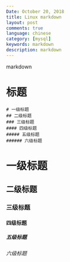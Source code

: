 ```yaml
---
Date: October 20, 2018
title: Linux markdown
layout: post
comments: true
language: chinese
category: [mysql]
keywords: markdown
description: markdown
---
```

markdown 
<!-- more -->

# 标题
```
# 一级标题
## 二级标题
### 三级标题
#### 四级标题
##### 五级标题
###### 六级标题
```
# 一级标题
## 二级标题
### 三级标题
#### 四级标题
##### 五级标题
###### 六级标题









































